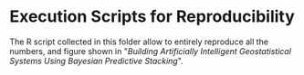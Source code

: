# Execution Scripts for Reproducibility 

The R script collected in this folder allow to entirely reproduce all the numbers, and figure shown in "_Building Artificially Intelligent Geostatistical Systems Using Bayesian Predictive Stacking_".

